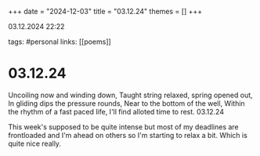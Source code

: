+++
date = "2024-12-03"
title = "03.12.24"
themes = []
+++

03.12.2024 22:22

tags: #personal
links: [[poems]]

# 03.12.24

Uncoiling now and winding down,
Taught string relaxed, spring opened out,
In gliding dips the pressure rounds,
Near to the bottom of the well,
Within the rhythm of a fast paced life,
I'll find alloted time to rest.
03.12.24

This week's supposed to be quite intense but most of my deadlines are frontloaded and I'm ahead on others so I'm starting to relax a bit. Which is quite nice really.

